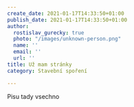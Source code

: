 ```yaml
---
create_date: 2021-01-17T14:33:50+01:00
publish_date: 2021-01-17T14:33:50+01:00
author:
  rostislav_gurecky: true
  photo: "/images/unknown-person.png"
  name: ''
  email: ''
  url: ''
title: Už mam stránky
category: Stavební spoření

---
```

Pisu tady vsechno